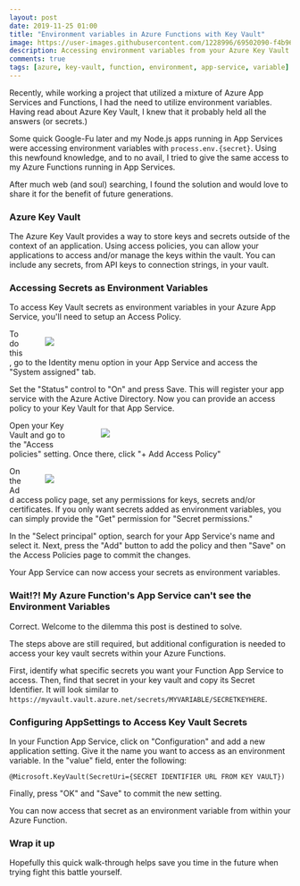 ```yaml
---
layout: post
date: 2019-11-25 01:00
title: "Environment variables in Azure Functions with Key Vault"
image: https://user-images.githubusercontent.com/1228996/69502090-f4b96a80-0ed0-11ea-95fd-8c51ac152b14.png
description: Accessing environment variables from your Azure Key Vault is simple for normal Azure App Services, but a little more involved for Azure Function App Services.
comments: true
tags: [azure, key-vault, function, environment, app-service, variable]
---
```


Recently, while working a project that utilized a mixture of Azure App Services and Functions, I had the need to utilize environment variables. Having read about Azure Key Vault, I knew that it probably held all the answers (or secrets.)

Some quick Google-Fu later and my Node.js apps running in App Services were accessing environment variables with `process.env.{secret}`. Using this newfound knowledge, and to no avail, I tried to give the same access to my Azure Functions running in App Services.

After much web (and soul) searching, I found the solution and would love to share it for the benefit of future generations.

<!--more-->

### Azure Key Vault

The Azure Key Vault provides a way to store keys and secrets outside of the context of an application. Using access policies, you can allow your applications to access and/or manage the keys within the vault. You can include any secrets, from API keys to connection strings, in your vault.

### Accessing Secrets as Environment Variables

To access Key Vault secrets as environment variables in your Azure App Service, you'll need to setup an Access Policy.

<figure style="width:400px;float:right;">
    <img src="https://user-images.githubusercontent.com/1228996/69500724-393e0980-0ec3-11ea-8ac5-c859956c3a12.png" />
</figure>

To do this, go to the Identity menu option in your App Service and access the "System assigned" tab.

Set the "Status" control to "On" and press Save. This will register your app service with the Azure Active Directory. Now you can provide an access policy to your Key Vault for that App Service.

<figure style="width:300px;float:right">
    <img src="https://user-images.githubusercontent.com/1228996/69500821-2ed03f80-0ec4-11ea-959c-94e540cfa40f.png"/>
</figure>

Open your Key Vault and go to the "Access policies" setting. Once there, click "+ Add Access Policy"

<figure style="width:400px;float:right">
    <img src="https://user-images.githubusercontent.com/1228996/69501029-82438d00-0ec6-11ea-825d-c346edc624d4.png"/>
</figure>

On the Add access policy page, set any permissions for keys, secrets and/or certificates. If you only want secrets added as environment variables, you can simply provide the "Get" permission for "Secret permissions."

In the "Select principal" option, search for your App Service's name and select it. Next, press the "Add" button to add the policy and then "Save" on the Access Policies page to commit the changes.

Your App Service can now access your secrets as environment variables.

### Wait!?! My Azure Function's App Service can't see the Environment Variables

Correct. Welcome to the dilemma this post is destined to solve.

The steps above are still required, but additional configuration is needed to access your key vault secrets within your Azure Functions.

First, identify what specific secrets you want your Function App Service to access. Then, find that secret in your key vault and copy its Secret Identifier. It will look similar to `https://myvault.vault.azure.net/secrets/MYVARIABLE/SECRETKEYHERE`.

### Configuring AppSettings to Access Key Vault Secrets

In your Function App Service, click on "Configuration" and add a new application setting. Give it the name you want to access as an environment variable. In the "value" field, enter the following:

```
@Microsoft.KeyVault(SecretUri={SECRET IDENTIFIER URL FROM KEY VAULT})
```

Finally, press "OK" and "Save" to commit the new setting.

You can now access that secret as an environment variable from within your Azure Function.

### Wrap it up

Hopefully this quick walk-through helps save you time in the future when trying fight this battle yourself.
